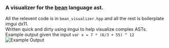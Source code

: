 ### A visualizer for the [bean](https://github.com/maxkunes/bean) language ast.
All the relevent code is in `bean_visualizer.hpp` and all the rest is boilerplate imgui dx11.  
Written quick and dirty using imgui to help visualize complex ASTs.  
Example output given the input   ```var x = 7 * (6/3 + 55) ^ 12```
![Example Output](https://i.imgur.com/vQ3b1Pn.png)